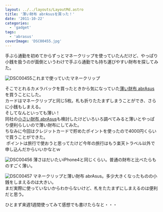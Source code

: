 ```yaml
---
layout: ../../layouts/LayoutMd.astro
title: '薄い財布 abrAsusを買った！'
date: '2011-10-22'
categories:
  - 'gadget'
tags:
  - 'abrasus'
coverImage: 'DSC00455.jpg'
---
```


手ぶら通勤を初めてからずっとマネークリップを使っていたんだけど、やっぱり小銭を扱うのが面倒というわけで手ぶら通勤でも持ち運びやすい財布を探してみた。

![](/archive/images/DSC00455.jpg 'DSC00455')これまで使っていたマネークリップ

そこでとれるカメラバックを買ったときから気になっていた[薄い財布 abrAsus](http://superclassic.jp/?pid=16355432)を買うことにした。  
カードはマネークリップと同じ5枚。札も折りたたまずしまうことができ、さらに小銭もしまえる。  
そしてなんといっても薄い！  
同社の[小さい財布 abrAsus](http://superclassic.jp/?pid=31812710)も検討したけどいろいろ調べてみると薄いとやっぱり便利らしいので薄い財布にしてみた。  
ちなみに今回はクレジットカードで貯めたポイントを使ったので4000円くらいで買うことができた。  
 ポイントは旅行で使おうと思ってたけど今年の旅行はもう楽天トラベル以外で申し込んだからいいかなとｗ

![](/archive/images/DSC00456.jpg 'DSC00456')
薄さはだいたいiPhone4と同じくらい。普通の財布と比べたらものすごく薄い。

![](/archive/images/DSC00457.jpg 'DSC00457')
マネークリップと薄い財布 abrAsus。多少大きくなったものの小銭をしまえるのは大きい。  
まだ実際に使っていないからわからないけど、札をたたまずにしまえるのは便利だと思う。

ひとまず来週1週間使ってみて感想でも書けたらなと・・・
